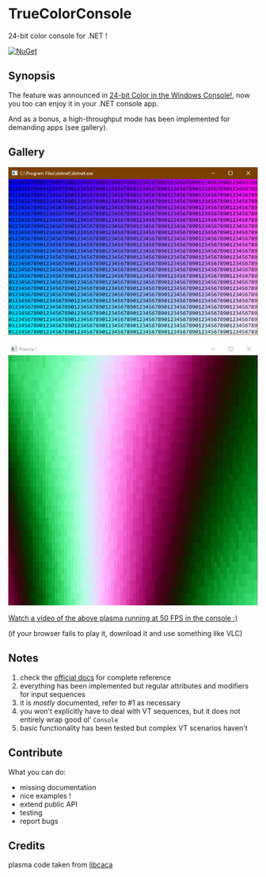# TrueColorConsole
24-bit color console for .NET !

[![NuGet](https://img.shields.io/badge/nuget-v1.0.0-blue.svg)](https://www.nuget.org/packages/TrueColorConsole/)

## Synopsis

The feature was announced in [24-bit Color in the Windows Console!](https://blogs.msdn.microsoft.com/commandline/2016/09/22/24-bit-color-in-the-windows-console/), now you too can enjoy it in your .NET console app.

And as a bonus, a high-throughput mode has been implemented for demanding apps (see gallery).

## Gallery

![](https://github.com/aybe/TrueColorConsole/raw/master/example1.png)


![](https://github.com/aybe/TrueColorConsole/raw/master/example3.png)

[Watch a video of the above plasma running at 50 FPS in the console :)](https://github.com/aybe/TrueColorConsole/raw/master/example3.webm)

(if your browser fails to play it, download it and use something like VLC)

## Notes

1. check the [official docs](https://docs.microsoft.com/en-us/windows/console/console-virtual-terminal-sequences) for complete reference
2. everything has been implemented but regular attributes and modifiers for input sequences
3. it is *mostly* documented, refer to #1 as necessary
4. you won't explicitly have to deal with VT sequences, but it does not entirely wrap good ol' `Console`
5. basic functionality has been tested but complex VT scenarios haven't

## Contribute

What you can do:

- missing documentation
- nice examples !
- extend public API 
- testing
- report bugs

## Credits

plasma code taken from [libcaca](http://caca.zoy.org/wiki/libcaca) 
